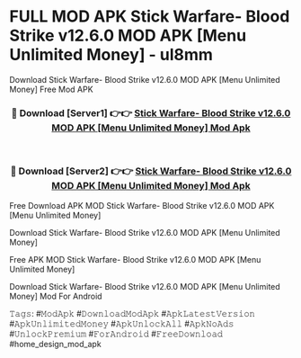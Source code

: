 # FULL MOD APK Stick Warfare- Blood Strike v12.6.0 MOD APK [Menu Unlimited Money] - ul8mm
Download Stick Warfare- Blood Strike v12.6.0 MOD APK [Menu Unlimited Money] Free Mod APK

<div align="center">
<h3>🔴 Download [Server1] 👉👉 <a href="https://apk-comot.site?title=Stick_Warfare-_Blood_Strike_v12.6.0_MOD_APK_[Menu_Unlimited_Money]">Stick Warfare- Blood Strike v12.6.0 MOD APK [Menu Unlimited Money] Mod Apk</a></h3><br>

<h3>🔴 Download [Server2] 👉👉 <a href="https://apk-comot.site?title=Stick_Warfare-_Blood_Strike_v12.6.0_MOD_APK_[Menu_Unlimited_Money]">Stick Warfare- Blood Strike v12.6.0 MOD APK [Menu Unlimited Money] Mod Apk</a></h3>
</div>


Free Download APK MOD Stick Warfare- Blood Strike v12.6.0 MOD APK [Menu Unlimited Money]

Download Stick Warfare- Blood Strike v12.6.0 MOD APK [Menu Unlimited Money] 

Free APK MOD Stick Warfare- Blood Strike v12.6.0 MOD APK [Menu Unlimited Money] 

Download Stick Warfare- Blood Strike v12.6.0 MOD APK [Menu Unlimited Money] Mod For Android

𝚃𝚊𝚐𝚜: #𝙼𝚘𝚍𝙰𝚙𝚔 #𝙳𝚘𝚠𝚗𝚕𝚘𝚊𝚍𝙼𝚘𝚍𝙰𝚙𝚔 #𝙰𝚙𝚔𝙻𝚊𝚝𝚎𝚜𝚝𝚅𝚎𝚛𝚜𝚒𝚘𝚗 #𝙰𝚙𝚔𝚄𝚗𝚕𝚒𝚖𝚒𝚝𝚎𝚍𝙼𝚘𝚗𝚎𝚢 #𝙰𝚙𝚔𝚄𝚗𝚕𝚘𝚌𝚔𝙰𝚕𝚕 #𝙰𝚙𝚔𝙽𝚘𝙰𝚍𝚜 #𝚄𝚗𝚕𝚘𝚌𝚔𝙿𝚛𝚎𝚖𝚒𝚞𝚖 #𝙵𝚘𝚛𝙰𝚗𝚍𝚛𝚘𝚒𝚍 #𝙵𝚛𝚎𝚎𝙳𝚘𝚠𝚗𝚕𝚘𝚊𝚍 #home_design_mod_apk